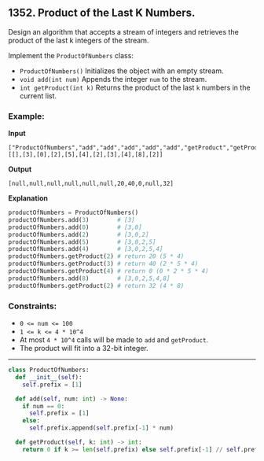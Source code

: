 ## 1352. Product of the Last K Numbers.
Design an algorithm that accepts a stream of integers and retrieves the product of the last k integers of the stream.

Implement the `ProductOfNumbers` class:

- `ProductOfNumbers()` Initializes the object with an empty stream.
- `void add(int num)` Appends the integer `num` to the stream.
- `int getProduct(int k)` Returns the product of the last `k` numbers in the current list.

### Example:

**Input**
```
["ProductOfNumbers","add","add","add","add","add","getProduct","getProduct","getProduct","add","getProduct"]
[[],[3],[0],[2],[5],[4],[2],[3],[4],[8],[2]]
```

**Output**
```
[null,null,null,null,null,null,20,40,0,null,32]
```

**Explanation**
```python
productOfNumbers = ProductOfNumbers()
productOfNumbers.add(3)        # [3]
productOfNumbers.add(0)        # [3,0]
productOfNumbers.add(2)        # [3,0,2]
productOfNumbers.add(5)        # [3,0,2,5]
productOfNumbers.add(4)        # [3,0,2,5,4]
productOfNumbers.getProduct(2) # return 20 (5 * 4)
productOfNumbers.getProduct(3) # return 40 (2 * 5 * 4)
productOfNumbers.getProduct(4) # return 0 (0 * 2 * 5 * 4)
productOfNumbers.add(8)        # [3,0,2,5,4,8]
productOfNumbers.getProduct(2) # return 32 (4 * 8)
```

### Constraints:
- `0 <= num <= 100`
- `1 <= k <= 4 * 10^4`
- At most `4 * 10^4` calls will be made to `add` and `getProduct`.
- The product will fit into a 32-bit integer.

---

```python []
class ProductOfNumbers:
  def __init__(self):
    self.prefix = [1]

  def add(self, num: int) -> None:
    if num == 0:
      self.prefix = [1]
    else:
      self.prefix.append(self.prefix[-1] * num)

  def getProduct(self, k: int) -> int:
    return 0 if k >= len(self.prefix) else self.prefix[-1] // self.prefix[len(self.prefix) - k - 1]
```
